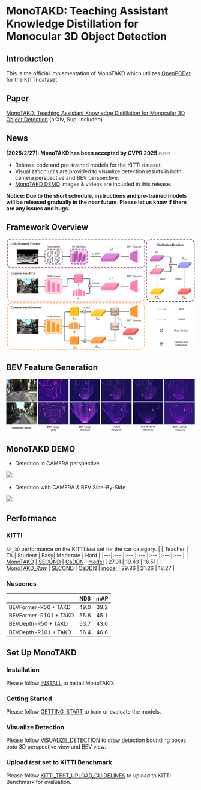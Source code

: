 # MonoTAKD: Teaching Assistant Knowledge Distillation for Monocular 3D Object Detection

## Introduction
This is the official implementation of MonoTAKD which utilizes [OpenPCDet](https://github.com/open-mmlab/OpenPCDet) for the KITTI dataset.

<!-- [another version]() is implemented with [MMDetection3D](https://github.com/open-mmlab/mmdetection3d) for Nuscenes dataset.  -->

## Paper
[MonoTAKD: Teaching Assistant Knowledge Distillation for Monocular 3D Object Detection](https://arxiv.org/pdf/2404.04910) (arXiv, Sup. included)

<!-- [MonoTAKD: Teaching Assistant Knowledge Distillation for Monocular 3D Object Detection]() (CVPR2025, Sup. Included) -->

## News
**[2025/2/27]: MonoTAKD has been accepted by CVPR 2025** 🔥🔥🔥
* Release code and pre-trained models for the KITTI dataset.
* Visualization utils are provided to visualize detection results in both camera perspective and BEV perspective. 
* [MonoTAKD DEMO](#monotakd-demo) images & videos are included in this release.

**Notice: Due to the short schedule, instructions and pre-trained models will be released gradually in the near future. Please let us know if there are any issues and bugs.**


## Framework Overview
![image](./docs/imgs/framework.png)

## BEV Feature Generation
![image](./docs/imgs/vis_bev.png)

## MonoTAKD DEMO
* Detection in CAMERA perspective
<img src="https://github.com/hoiliu-0801/MonoTAKD/blob/main/demo/seq_329.gif" width = "80%">

* Detection with CAMERA & BEV Side-By-Side
<img src="https://github.com/hoiliu-0801/MonoTAKD/blob/main/demo/cam_bev_demo.gif" width = "80%">


## Performance
### KITTI
`AP_3D` performance on the KITTI *test* set for the car category.
|   | Teacher | TA | Student | Easy| Moderate | Hard |
|---|:---:|:---:|:---:|:---:|:---:|:---:|
| [MonoTAKD](tools/cfgs/kitti_models/TAKD/TAKD-scd/kitti_R50_scd_TAKD.yaml) | [SECOND](https://drive.google.com/file/d/1UB0XE5NS0cmVunAry-v6f7Nr6d9yIIHI/view?usp=drive_link) | [CaDDN](https://drive.google.com/file/d/1OMPkZe8_lnnoUqSf0mSTQdvYBzhICX2Z/view?usp=drive_link) | [model](https://drive.google.com/file/d/1S4Uehq7ix1CE2BXwL9SmaDsrtOiNZUIN/view?usp=drive_link) |  27.91  | 19.43 | 16.51 | 
| [MonoTAKD_*Raw*](tools/cfgs/kitti_models/TAKD/TAKD-scd/cmkd_kitti_R50_scd_V2_lpcg.yaml) | [SECOND](https://drive.google.com/file/d/1UB0XE5NS0cmVunAry-v6f7Nr6d9yIIHI/view?usp=drive_link) | [CaDDN](https://drive.google.com/file/d/1OMPkZe8_lnnoUqSf0mSTQdvYBzhICX2Z/view?usp=drive_link) | [model](https://drive.google.com/file/d/1LxQWiEY4zkAbYNLkBWe5NdP2QrCcwzTF/view?usp=drive_link) | 29.86 | 21.26 | 18.27 |

### Nuscenes
|   | NDS | mAP |
|---|:---:|:---:|
| BEVFormer-R50 + TAKD  | 49.0 | 39.2 |
| BEVFormer-R101 + TAKD | 55.8 | 45.1 |
| BEVDepth-R50 + TAKD   | 53.7 | 43.0 |
| BEVDepth-R101 + TAKD  | 56.4 | 46.6 |


## Set Up MonoTAKD

### Installation
Please follow [INSTALL](docs/INSTALL.md) to install MonoTAKD.

### Getting Started
Please follow [GETTING_START](docs/GETTING_STARTED.md) to train or evaluate the models.

### Visualize Detection
Please follow [VISUALIZE_DETECTION](docs/VISUALIZE_DETECTION.md) to draw detection bounding boxes onto 3D perspective view and BEV view.

### Upload *test* set to KITTI Benchmark
Please follow [KITTI_TEST_UPLOAD_GUIDELINES](docs/KITTI_TEST_UPLOAD_GUIDELINES.md) to upload to KITTI Benchmark for evaluation.

